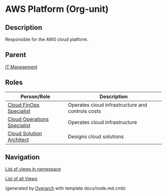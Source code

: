 
# AWS Platform (Org-unit)
## Description
Responsible for the AWS cloud platform.

## Parent
[IT Management](../../mybank/it-management/it-management-unit.md)

## Roles
| Person/Role | Description |
|---|---|
| [Cloud FinOps Specialist](../../mybank/it-management/cloud-finops-specialist.md)| Operates cloud infrastructure and controls costs |
| [Cloud Operations Specialist](../../mybank/it-management/cloud-operations-specialist.md)| Operates cloud infrastructure |
| [Cloud Solution Architect](../../mybank/it-management/cloud-solution-architect.md)| Designs cloud solutions |


## Navigation
[List of views in namespace](./views-in-namespace.md)

[List of all Views](../../views.md)


(generated by [Overarch](https://github.com/soulspace-org/overarch) with template docs/node.md.cmb)
